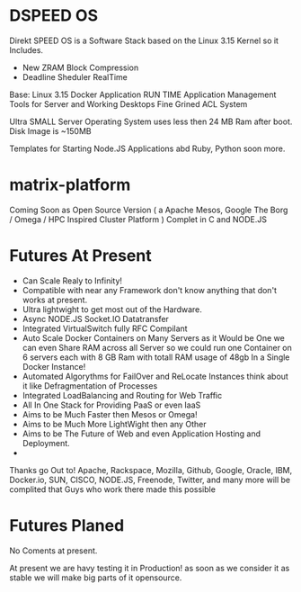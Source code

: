 
DSPEED OS
=========
Direkt SPEED OS is a Software Stack based on the Linux 3.15 Kernel 
so it Includes.
* New ZRAM Block Compression
* Deadline Sheduler RealTime 

Base:
Linux 3.15
Docker Application RUN TIME
Application Management Tools for Server and Working Desktops
Fine Grined ACL System

Ultra SMALL Server Operating System uses less then 24 MB Ram after boot.
Disk Image is ~150MB

Templates for Starting Node.JS Applications abd Ruby, Python soon more.





matrix-platform
================

Coming Soon as Open Source Version ( a Apache Mesos, Google The Borg / Omega / HPC Inspired Cluster Platform ) Complet in C and NODE.JS


# Futures At Present
- Can Scale Realy to Infinity!
- Compatible with near any Framework don't know anything that don't works at present.
- Ultra lightwight to get most out of the Hardware.
- Async NODE.JS Socket.IO Datatransfer
- Integrated VirtualSwitch fully RFC Compilant
- Auto Scale Docker Containers on Many Servers as it Would be One we can even Share RAM across all Server so we could run one Container on 6 servers each with 8 GB Ram with totall RAM usage of 48gb In a Single Docker Instance!
- Automated Algorythms for FailOver and ReLocate Instances think about it like Defragmentation of Processes
- Integrated LoadBalancing and Routing for Web Traffic
- All In One Stack for Providing PaaS or even IaaS
- Aims to be Much Faster then Mesos or Omega!
- Aims to be Much More LightWight then any Other
- Aims to be The Future of Web and even Application Hosting and Deployment.
- 

Thanks go Out to!
Apache, Rackspace, Mozilla, Github, Google, Oracle, IBM, Docker.io, SUN, CISCO, NODE.JS, Freenode, Twitter, and many more will be complited that Guys who work there made this possible 

# Futures Planed
No Coments at present.

At present we are havy testing it in Production! as soon as we consider it as stable we will make big parts of it opensource.

